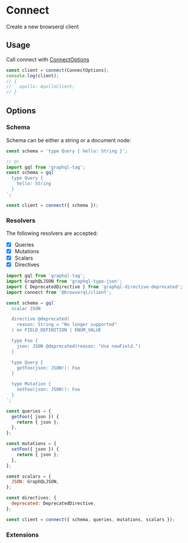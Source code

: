 # Connect

Create a new browserql client

## Usage

Call connect with [ConnectOptions](https://github.com/francoisrv/browserql/blob/master/packages/client/src/types/ConnectOptions.ts)

```js
const client = connect(ConnectOptions);
console.log(client);
// {
//   apollo: ApolloClient;
// }
```

## Options

### Schema

Schema can be either a string or a document node:

```js
const schema = 'type Query { hello: String }';

// Or
import gql from 'graphql-tag';
const schema = gql`
  type Query {
    hello: String
  }
`;

const client = connect({ schema });
```

### Resolvers

The following resolvers are accepted:

- [x] Queries
- [x] Mutations
- [x] Scalars
- [x] Directives

```js
import gql from 'graphql-tag';
import GraphQLJSON from 'graphql-type-json';
import { DeprecatedDirective } from 'graphql-directive-deprecated';
import connect from '@browserql/client';

const schema = gql`
  scalar JSON

  directive @deprecated(
    reason: String = "No longer supported"
  ) on FIELD_DEFINITION | ENUM_VALUE

  type Foo {
    json: JSON @deprecated(reason: "Use newField.")
  }

  type Query {
    getFoo(json: JSON!): Foo
  }

  type Mutation {
    setFoo(json: JSON!): Foo
  }
`;

const queries = {
  getFoo({ json }) {
    return { json };
  },
};

const mutations = {
  setFoo({ json }) {
    return { json };
  },
};

const scalars = {
  JSON: GraphQLJSON,
};

const directives: {
  deprecated: DeprecatedDirective,
};

const client = connect({ schema, queries, mutations, scalars });
```

### Extensions
